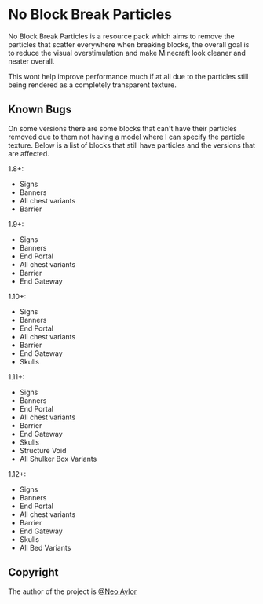 # No Block Break Particles
No Block Break Particles is a resource pack which aims to remove the particles that scatter everywhere when breaking blocks, the overall goal is to reduce the visual overstimulation and make Minecraft look cleaner and neater overall.

This wont help improve performance much if at all due to the particles still being rendered as a completely transparent texture.

## Known Bugs
On some versions there are some blocks that can't have their particles removed due to them
not having a model where I can specify the particle texture.
Below is a list of blocks that still have particles and the versions that are affected.

1.8+:
 - Signs
 - Banners
 - All chest variants
 - Barrier

1.9+:
 - Signs
 - Banners
 - End Portal
 - All chest variants
 - Barrier
 - End Gateway

1.10+:
 - Signs
 - Banners
 - End Portal
 - All chest variants
 - Barrier
 - End Gateway
 - Skulls

1.11+:
 - Signs
 - Banners
 - End Portal
 - All chest variants
 - Barrier
 - End Gateway
 - Skulls
 - Structure Void
 - All Shulker Box Variants

1.12+:
 - Signs
 - Banners
 - End Portal
 - All chest variants
 - Barrier
 - End Gateway
 - Skulls
 - All Bed Variants
 ## Copyright
The author of the project is [@Neo Aylor](https://gitlab.com/___Neopolitan)